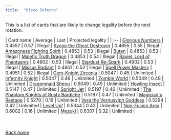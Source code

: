 ```yaml
---
title:  "Disco Inferno"
---
```


This is a list of cards that are likely to change legality before the next rotation.

| Card name | Average | Last | Projected legality |
| :-- |
[Glorious Numbers](https://db.ygoprodeck.com/card/?search=Glorious%20Numbers) | 0.4557 | 0.57 | Illegal |
[Kycoo the Ghost Destroyer](https://db.ygoprodeck.com/card/?search=Kycoo%20the%20Ghost%20Destroyer) | 0.4655 | 0.55 | Illegal |
[Amazoness Fighting Spirit](https://db.ygoprodeck.com/card/?search=Amazoness%20Fighting%20Spirit) | 0.4853 | 0.53 | Illegal |
[Buten](https://db.ygoprodeck.com/card/?search=Buten) | 0.4853 | 0.53 | Illegal |
[Malefic Truth Dragon](https://db.ygoprodeck.com/card/?search=Malefic%20Truth%20Dragon) | 0.4853 | 0.54 | Illegal |
[Raviel, Lord of Phantasms](https://db.ygoprodeck.com/card/?search=Raviel,%20Lord%20of%20Phantasms) | 0.4902 | 0.53 | Illegal |
[Stardust Re-Spark](https://db.ygoprodeck.com/card/?search=Stardust%20Re-Spark) | 0.4902 | 0.53 | Illegal |
[Missus Radiant](https://db.ygoprodeck.com/card/?search=Missus%20Radiant) | 0.4951 | 0.52 | Illegal |
[Spell Power Mastery](https://db.ygoprodeck.com/card/?search=Spell%20Power%20Mastery) | 0.4951 | 0.52 | Illegal |
[Gem-Knight Zirconia](https://db.ygoprodeck.com/card/?search=Gem-Knight%20Zirconia) | 0.5047 | 0.45 | Unlimited |
[Infernity Knight](https://db.ygoprodeck.com/card/?search=Infernity%20Knight) | 0.5047 | 0.46 | Unlimited |
[Zombie World](https://db.ygoprodeck.com/card/?search=Zombie%20World) | 0.5049 | 0.48 | Unlimited |
[Dragonmaid Sheou](https://db.ygoprodeck.com/card/?search=Dragonmaid%20Sheou) | 0.5049 | 0.49 | Unlimited |
[Howling Insect](https://db.ygoprodeck.com/card/?search=Howling%20Insect) | 0.5147 | 0.47 | Unlimited |
[Spright Jet](https://db.ygoprodeck.com/card/?search=Spright%20Jet) | 0.5197 | 0.46 | Unlimited |
[The Phantom Knights of Rusty Bardiche](https://db.ygoprodeck.com/card/?search=The%20Phantom%20Knights%20of%20Rusty%20Bardiche) | 0.5197 | 0.47 | Unlimited |
[Magician's Restage](https://db.ygoprodeck.com/card/?search=Magician's%20Restage) | 0.5270 | 0.16 | Unlimited |
[Vera the Vernusylph Goddess](https://db.ygoprodeck.com/card/?search=Vera%20the%20Vernusylph%20Goddess) | 0.5294 | 0.42 | Unlimited |
[Level Up!](https://db.ygoprodeck.com/card/?search=Level%20Up!) | 0.5344 | 0.43 | Unlimited |
[Non-Fusion Area](https://db.ygoprodeck.com/card/?search=Non-Fusion%20Area) | 0.6002 | 0.16 | Unlimited |
[Mezuki](https://db.ygoprodeck.com/card/?search=Mezuki) | 0.6307 | 0.32 | Unlimited |

<br>

###### [Back home](index)
